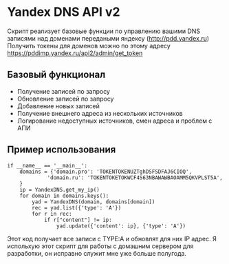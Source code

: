 # Yandex DNS API v2
Скрипт реализует базовые функции по управлению вашими DNS записями над доменами передаными
яндексу (http://pdd.yandex.ru)
Получить токены для доменов можно по этому адресу https://pddimp.yandex.ru/api2/admin/get_token
## Базовый функционал
  - Получение записей по запросу
  - Обновление записей по запросу
  - Добавление новых записей
  - Получение внешнего адреса из нескольких источников
  - Логирование недоступных источников, смен адреса и проблем с АПИ

## Пример использования
    if __name__ == '__main__':
        domains = {'domain.pro': 'TOKENTOKENUZTghDSFSDFAJ6CIOQ',
                 'domain.ru': 'TOKENTOKETOKWCF4S63NВАЫАЫВАOAMM5QKVPLST5A',
        }
        ip = YandexDNS.get_my_ip()
        for domain in domains.keys():
            yad = YandexDNS(domain, domains[domain])
            rec = yad.list({'type': 'A'})
            for r in rec:
                if r["content"] != ip:
                    yad.update({'content': ip}, {'type': 'A'})

Этот код получает все записи с TYPE:A и обновлят для них IP адрес. 
Я испольхую этот скрипт для работы с домашним сервером для разработки, он исправно служит мне уже больше полугода.

